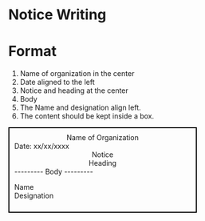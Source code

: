 # Notice Writing 

# Format 

1. Name of organization in the center 
2. Date aligned to the left 
3. Notice and heading at the center 
4. Body 
5. The Name and designation align left. 
6. The content should be kept inside a box. 

<style>
  .box {
    border: 2px solid black; /* Border style */
    padding: 10px; /* Padding inside the box */
    width: 75%; /* Width of the box using percentage */
    box-sizing: border-box; /* Include padding and border in box width */
    }
</style>

<div class=box>
<div align=center> Name of Organization </div>
Date: xx/xx/xxxx  
<div align=center> Notice <br> Heading </div>
--------- Body ---------

Name  
Designation 
</div>
